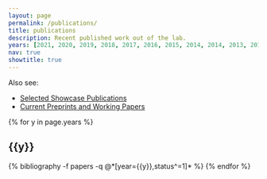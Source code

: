 ```yaml
---
layout: page
permalink: /publications/
title: publications
description: Recent published work out of the lab.
years: [2021, 2020, 2019, 2018, 2017, 2016, 2015, 2014, 2014, 2013, 2012, 2011, 2010, 2009]
nav: true
showtitle: true
---
```


Also see:
- [Selected Showcase Publications](/showcase)
- [Current Preprints and Working Papers](/preprints)

<div class="publications by year">
{% for y in page.years %}
  <h2 class="year">{{y}}</h2>
  {% bibliography -f papers -q @*[year={{y}},status^=1]* %}
{% endfor %}

</div>
